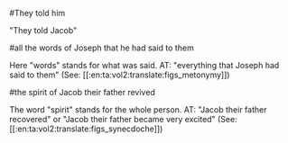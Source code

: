 #They told him

"They told Jacob"

#all the words of Joseph that he had said to them

Here "words" stands for what was said. AT: "everything that Joseph had said to them" (See: [[:en:ta:vol2:translate:figs_metonymy]])

#the spirit of Jacob their father revived

The word "spirit" stands for the whole person. AT: "Jacob their father recovered" or "Jacob their father became very excited" (See: [[:en:ta:vol2:translate:figs_synecdoche]])